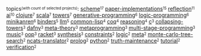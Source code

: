 topics<sup><sub>(with count of selected projects)</sub></sup>:
[scheme](https://github.com/search?q=repo%3Ametareflection%2Fsynthesis-scheme+repo%3Anamin%2Flisp-variations+repo%3Anamin%2Fblond+repo%3Anamin%2Fbrown+repo%3ATiarkRompf%2Fcollapsing-towers+repo%3Anamin%2Frop+repo%3Anamin%2Frefl-instr+repo%3Anamin%2FCommunication-Bootstrapping-v1+repo%3Anamin%2Fpink+repo%3Anamin%2Fclpsmt-miniKanren+repo%3Anamin%2Fstaged-miniKanren+repo%3Anamin%2Flms-black+repo%3Areadevalprintlove%2Fblack+repo%3Anamin%2Flambdajam+repo%3Anamin%2Fclpset-miniKanren+repo%3Anamin%2FleanTAP+repo%3Anamin%2Finc+fork%3Atrue)<sup><sub>17</sub></sup>
[paper-implementations](https://github.com/search?q=repo%3Anamin%2Feurisclo+repo%3Anamin%2Frelaxed-machines+repo%3Anamin%2Fsimple-tracing-jit+repo%3Anamin%2Freflective-towers+repo%3Anamin%2Fblond+repo%3Anamin%2Fbrown+repo%3Anamin%2Fhallucinations+repo%3Anamin%2FGETFOL+repo%3Anamin%2FCommunication-Bootstrapping-v1+repo%3Anamin%2Fsteps+repo%3Areadevalprintlove%2Fblack+repo%3Anamin%2Fclpset-miniKanren+repo%3Anamin%2Fminikanren-confo+repo%3Anamin%2Flogically+repo%3Anamin%2Finc+fork%3Atrue)<sup><sub>15</sub></sup>
[reflection](https://github.com/search?q=repo%3Anamin%2Flisp-variations+repo%3Anamin%2Fsimple-tracing-jit+repo%3Anamin%2Freflective-towers+repo%3Anamin%2Fblond+repo%3Anamin%2Fbrown+repo%3ATiarkRompf%2Fcollapsing-towers+repo%3Anamin%2FGETFOL+repo%3Anamin%2Frop+repo%3Anamin%2Frefl-instr+repo%3Anamin%2Flms-black+repo%3Areadevalprintlove%2Fblack+fork%3Atrue)<sup><sub>11</sub></sup>
[ai](https://github.com/search?q=user%253AOoriData%2Buser%253Ajosephwilk%2Buser%253Ametareflection%2Buser%253Anamin%2Buser%253Asquaredtechnologies+topic%3Aai+fork%3Atrue)<sup><sub>10</sub></sup>
[clojure](https://github.com/search?q=repo%3Anamin%2Fsteps+repo%3Anamin%2Fminikanren-confo+repo%3Anamin%2Flogically+repo%3Anamin%2FleanTAP+repo%3Anamin%2Fcore.logic+repo%3Aclojure%2Fcore.logic+repo%3Anamin%2Fmetasolfeggio+fork%3Atrue)<sup><sub>7</sub></sup>
[scala](https://github.com/search?q=repo%3Anamin%2Flisp-variations+repo%3ATiarkRompf%2Fcollapsing-towers+repo%3Anamin%2Funsound+repo%3Anamin%2Flms-verify+repo%3Ascala-lms%2Ftutorials+repo%3Anamin%2Flms-black+repo%3Ascalastyle%2Fscalastyle+fork%3Atrue)<sup><sub>7</sub></sup>
[towers](https://github.com/search?q=repo%3Anamin%2Freflective-towers+repo%3Anamin%2Fblond+repo%3Anamin%2Fbrown+repo%3ATiarkRompf%2Fcollapsing-towers+repo%3Anamin%2Fpink+repo%3Anamin%2Flms-black+repo%3Areadevalprintlove%2Fblack+fork%3Atrue)<sup><sub>7</sub></sup>
[generative-programming](https://github.com/search?q=repo%3ATiarkRompf%2Fcollapsing-towers+repo%3Anamin%2Fpink+repo%3Anamin%2Fstaged-miniKanren+repo%3Anamin%2Flms-verify+repo%3Ascala-lms%2Ftutorials+repo%3Anamin%2Flms-black+fork%3Atrue)<sup><sub>6</sub></sup>
[logic-programming](https://github.com/search?q=repo%3Anamin%2FGETFOL+repo%3Anamin%2Fclpsmt-miniKanren+repo%3Anamin%2Fclpset-miniKanren+repo%3Anamin%2Flogically+repo%3Anamin%2Fcore.logic+repo%3Aclojure%2Fcore.logic+fork%3Atrue)<sup><sub>6</sub></sup>
[minikanren](https://github.com/search?q=user%253Anamin%2Buser%253Awebyrd+topic%3Aminikanren+fork%3Atrue)<sup><sub>6</sub></sup>
[binders](https://github.com/search?q=repo%3Anamin%2Fminikanren-confo+repo%3Anamin%2Flogically+repo%3Anamin%2Fcore.logic+repo%3Anamin%2Fdafny-sandbox+repo%3Aclojure%2Fcore.logic+fork%3Atrue)<sup><sub>5</sub></sup>
[llm](https://github.com/search?q=repo%3AFloridSleeves%2FLLMDebugger+repo%3AOoriData%2FToolio+repo%3Ametareflection%2Fllm-mysteries+repo%3ABaranziniLab%2FKG_RAG+repo%3Anamin%2Fllm-verified-with-monte-carlo-tree-search+fork%3Atrue)<sup><sub>5</sub></sup>
[common-lisp](https://github.com/search?q=user%253Anamin+topic%3Acommon-lisp+fork%3Atrue)<sup><sub>4</sub></sup>
[coq](https://github.com/search?q=user%253Amit-plv%2Buser%253Anamin+topic%3Acoq+fork%3Atrue)<sup><sub>4</sub></sup>
[reasoning](https://github.com/search?q=user%253AIBM%2Buser%253Anamin+topic%3Areasoning+fork%3Atrue)<sup><sub>4</sub></sup>
[c](https://github.com/search?q=user%253Anamin%2Buser%253Ascala-lms+topic%3Ac+fork%3Atrue)<sup><sub>3</sub></sup>
[collapsing-towers](https://github.com/search?q=repo%3ATiarkRompf%2Fcollapsing-towers+repo%3Anamin%2Fpink+repo%3Anamin%2Flms-black+fork%3Atrue)<sup><sub>3</sub></sup>
[dafny](https://github.com/search?q=user%253Anamin+topic%3Adafny+fork%3Atrue)<sup><sub>3</sub></sup>
[meta-theory](https://github.com/search?q=user%253Anamin+topic%3Ameta-theory+fork%3Atrue)<sup><sub>3</sub></sup>
[metaprogramming](https://github.com/search?q=repo%3ATiarkRompf%2Fcollapsing-towers+repo%3Anamin%2Fpink+repo%3Anamin%2Flogically+fork%3Atrue)<sup><sub>3</sub></sup>
[multi-stage-programming](https://github.com/search?q=user%253Anamin%2Buser%253Ascala-lms+topic%3Amulti-stage-programming+fork%3Atrue)<sup><sub>3</sub></sup>
[music](https://github.com/search?q=repo%3Ajosephwilk%2Fmusical-creativity+repo%3Aovertone%2Fovertone+repo%3Anamin%2Fmetasolfeggio+fork%3Atrue)<sup><sub>3</sub></sup>
[oop](https://github.com/search?q=user%253Anamin+topic%3Aoop+fork%3Atrue)<sup><sub>3</sub></sup>
[racket](https://github.com/search?q=user%253Anamin%2Buser%253Apycket%2Buser%253Awebyrd+topic%3Aracket+fork%3Atrue)<sup><sub>3</sub></sup>
[synthesis](https://github.com/search?q=user%253Ametareflection%2Buser%253Anamin+topic%3Asynthesis+fork%3Atrue)<sup><sub>3</sub></sup>
[constraints](https://github.com/search?q=user%253Anamin+topic%3Aconstraints+fork%3Atrue)<sup><sub>2</sub></sup>
[logic](https://github.com/search?q=user%253AIBM%2Buser%253Anamin+topic%3Alogic+fork%3Atrue)<sup><sub>2</sub></sup>
[meta](https://github.com/search?q=user%253Anamin+topic%3Ameta+fork%3Atrue)<sup><sub>2</sub></sup>
[monte-carlo-tree-search](https://github.com/search?q=user%253Ametareflection%2Buser%253Anamin+topic%3Amonte-carlo-tree-search+fork%3Atrue)<sup><sub>2</sub></sup>
[ncats-translator](https://github.com/search?q=user%253Anamin%2Buser%253Awebyrd+topic%3Ancats-translator+fork%3Atrue)<sup><sub>2</sub></sup>
[prolog](https://github.com/search?q=user%253Anamin+topic%3Aprolog+fork%3Atrue)<sup><sub>2</sub></sup>
[python](https://github.com/search?q=user%253Anamin%2Buser%253Asquaredtechnologies+topic%3Apython+fork%3Atrue)<sup><sub>2</sub></sup>
[truth-maintenance](https://github.com/search?q=user%253Ametareflection%2Buser%253Anamin+topic%3Atruth-maintenance+fork%3Atrue)<sup><sub>2</sub></sup>
[tutorial](https://github.com/search?q=user%253Anamin%2Buser%253Ascala-lms+topic%3Atutorial+fork%3Atrue)<sup><sub>2</sub></sup>
[verification](https://github.com/search?q=user%253Anamin+topic%3Averification+fork%3Atrue)<sup><sub>2</sub></sup>
